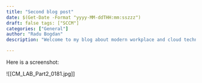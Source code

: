 ```yaml
--- 
title: "Second blog post" 
date: $(Get-Date -Format "yyyy-MM-ddTHH:mm:sszzz") 
draft: false tags: ["SCCM"] 
categories: ["General"] 
author: "Radu Bogdan" 
description: "Welcome to my blog about modern workplace and cloud technologies" 

---
```

Here is a screenshot:

![[CM_LAB_Part2_0181.jpg]]